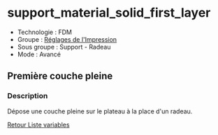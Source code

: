 # support_material_solid_first_layer

* Technologie : FDM
* Groupe : [Réglages de l'Impression](../print_settings/print_settings.md)
* Sous groupe : Support - Radeau
* Mode : Avancé

## Première couche pleine

### Description

Dépose une couche pleine sur le plateau à la place d'un radeau.

[Retour Liste variables](variable_list.md)